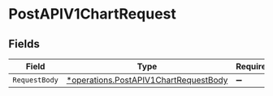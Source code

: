 # PostAPIV1ChartRequest


## Fields

| Field                                                                                                | Type                                                                                                 | Required                                                                                             | Description                                                                                          |
| ---------------------------------------------------------------------------------------------------- | ---------------------------------------------------------------------------------------------------- | ---------------------------------------------------------------------------------------------------- | ---------------------------------------------------------------------------------------------------- |
| `RequestBody`                                                                                        | [*operations.PostAPIV1ChartRequestBody](../../../pkg/models/operations/postapiv1chartrequestbody.md) | :heavy_minus_sign:                                                                                   | N/A                                                                                                  |